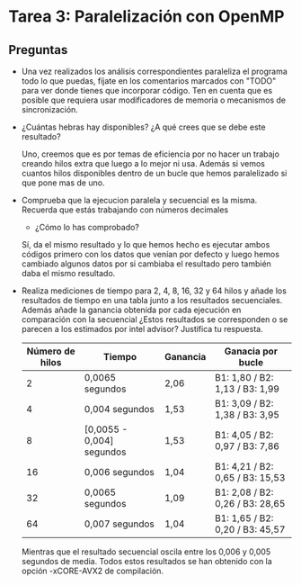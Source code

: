 # Tarea 3: Paralelización con OpenMP

## Preguntas
* Una vez realizados los análisis correspondientes paraleliza el programa todo lo que puedas, fíjate en los comentarios marcados con "TODO" para ver donde tienes que incorporar código. Ten en cuenta que es posible que requiera usar modificadores de memoria o mecanismos de sincronización.

* ¿Cuántas hebras hay disponibles? ¿A qué crees que se debe este resultado?
   
   Uno, creemos que es por temas de eficiencia por no hacer un trabajo creando hilos extra que luego a lo mejor ni usa. Además si vemos cuantos hilos          disponibles dentro de un bucle que hemos paralelizado si que pone mas de uno.

* Comprueba que la ejecucion paralela y secuencial es la misma. Recuerda que estás trabajando con números decimales
    * ¿Cómo lo has comprobado?
    
    Sí, da el mismo resultado y lo que hemos hecho es ejecutar ambos códigos primero con los datos que venían por defecto y luego hemos cambiado algunos
    datos por si cambiaba el resultado pero también daba el mismo resultado.

* Realiza mediciones de tiempo para 2, 4, 8, 16, 32 y 64 hilos y añade los resultados de tiempo en una tabla junto a los resultados secuenciales. Además añade la ganancia obtenida por cada ejecución en comparación con la secuencial ¿Estos resultados se corresponden o se parecen a los estimados por intel advisor? Justifica tu respuesta.

    | Número de hilos | Tiempo | Ganancia | Ganacia por bucle |
    |--| -- | -- | -- |
    |2|0,0065 segundos|2,06|B1: 1,80 / B2: 1,13 / B3: 1,99|
    |4|0,004 segundos|1,53|B1: 3,09 / B2: 1,38 / B3: 3,95|
    |8|[0,0055 - 0,004] segundos|1,53|B1: 4,05 / B2: 0,97 / B3: 7,86|
    |16|0,006 segundos|1,04|B1: 4,21 / B2: 0,65 / B3: 15,53|
    |32|0,0065 segundos|1,09|B1: 2,08 / B2: 0,26 / B3: 28,65|
    |64|0,007 segundos|1,04|B1: 1,65 / B2: 0,20 / B3: 45,57|
    
    Mientras que el resultado secuencial oscila entre los 0,006 y 0,005 segundos de media. Todos estos resultados se han obtenido con la opción -xCORE-AVX2     de compilación.
